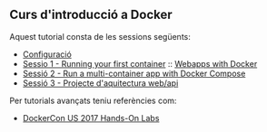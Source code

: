 ## Curs d'introducció a Docker 

Aquest tutorial consta de les sessions següents:

* [Configuració](sessions/setup.md)
* [Sessio 1 - Running your first container](sessions/alpine.md) ::  [Webapps with Docker](sessions/webapps.md)
* [Sessió 2 - Run a multi-container app with Docker Compose](sessio2/README.md)
* [Sessió 3 - Projecte d'aquitectura web/api](sessio3/README.md)

Per tutorials avançats teniu referències com:

* [DockerCon US 2017 Hands-On Labs](ttps://github.com/docker/labs/tree/master/dockercon-us-2017) 